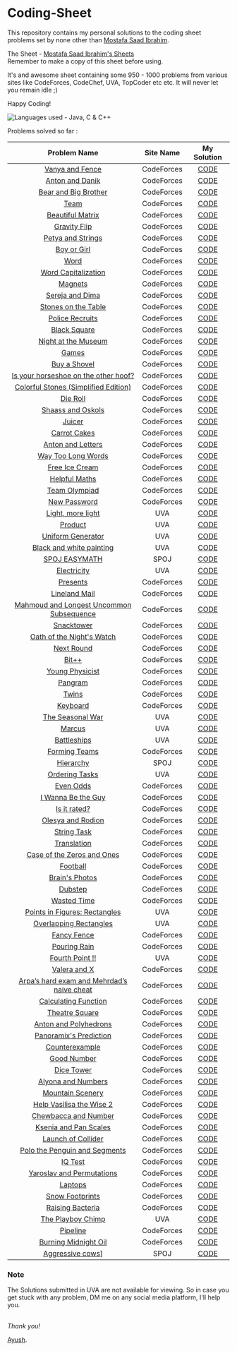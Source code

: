 # Coding-Sheet

This repository contains my personal solutions to the coding sheet problems set by none other than [Mostafa Saad Ibrahim](https://sites.google.com/site/mostafasibrahim/). 

The Sheet - [Mostafa Saad Ibrahim's Sheets](https://docs.google.com/spreadsheets/d/1iJZWP2nS_OB3kCTjq8L6TrJJ4o-5lhxDOyTaocSYc-k/edit?usp=sharing) <br />Remember to make a copy of this sheet before using.

It's and awesome sheet containing some 950 - 1000 problems from various sites like CodeForces, CodeChef, UVA, TopCoder etc etc.
It will never let you remain idle ;)

Happy Coding!

![Languages used - Java, C & C++](https://superfamilyprotector.com/blog/wp-content/uploads/2018/09/Programming-Languages.jpg)

Problems solved so far :

| Problem Name | Site Name | My Solution |
| :--: | :--: | :--: |
| [Vanya and Fence](http://codeforces.com/contest/677/problem/A) | CodeForces | [CODE]() |
| [Anton and Danik](http://codeforces.com/contest/734/problem/A) | CodeForces | [CODE]() |
| [Bear and Big Brother](http://codeforces.com/contest/791/problem/A) | CodeForces | [CODE]() |
| [Team](http://codeforces.com/contest/231/problem/A) | CodeForces | [CODE]() |
| [Beautiful Matrix](http://codeforces.com/contest/263/problem/A) | CodeForces | [CODE]() |
| [Gravity Flip](http://codeforces.com/contest/405/problem/A) | CodeForces | [CODE]() |
| [Petya and Strings](http://codeforces.com/contest/112/problem/A) | CodeForces | [CODE]() |
| [Boy or Girl](http://codeforces.com/contest/236/problem/A) | CodeForces | [CODE]() |
| [Word](http://codeforces.com/contest/59/problem/A) | CodeForces | [CODE]() |
| [Word Capitalization](http://codeforces.com/contest/281/problem/A) | CodeForces | [CODE]() |
| [Magnets](http://codeforces.com/contest/344/problem/A) | CodeForces | [CODE]() |
| [Sereja and Dima](http://codeforces.com/contest/381/problem/A) | CodeForces | [CODE]() |
| [Stones on the Table](http://codeforces.com/contest/266/problem/A) | CodeForces | [CODE]() |
| [Police Recruits](http://codeforces.com/contest/427/problem/A) | CodeForces | [CODE]() |
| [Black Square](http://codeforces.com/contest/431/problem/A) | CodeForces | [CODE]() |
| [Night at the Museum](http://codeforces.com/contest/731/problem/A) | CodeForces | [CODE]() |
| [Games](http://codeforces.com/contest/268/problem/A)	| CodeForces | [CODE]() |
| [Buy a Shovel](http://codeforces.com/contest/732/problem/A) | CodeForces | [CODE]() |
| [Is your horseshoe on the other hoof?](http://codeforces.com/contest/228/problem/A) | CodeForces | [CODE]() |
| [Colorful Stones (Simplified Edition)](http://codeforces.com/contest/265/problem/A) | CodeForces | [CODE]() |
| [Die Roll](http://codeforces.com/contest/9/problem/A) | CodeForces | [CODE]() |
| [Shaass and Oskols](http://codeforces.com/contest/294/problem/A) | CodeForces | [CODE]() |
| [Juicer](http://codeforces.com/contest/709/problem/A) | CodeForces | [CODE]() |
| [Carrot Cakes](http://codeforces.com/contest/799/problem/A) | CodeForces | [CODE]() |
| [Anton and Letters](http://codeforces.com/contest/443/problem/A) | CodeForces | [CODE]() |
| [Way Too Long Words](http://codeforces.com/contest/71/problem/A) |CodeForces | [CODE]() |
| [Free Ice Cream](http://codeforces.com/contest/686/problem/A) | CodeForces | [CODE]() |
| [Helpful Maths](http://codeforces.com/contest/339/problem/A) | CodeForces | [CODE]() |
| [Team Olympiad](http://codeforces.com/contest/490/problem/A) | CodeForces | [CODE]() |
| [New Password](http://codeforces.com/contest/770/problem/A) | CodeForces | [CODE]() |
| [Light, more light](https://uva.onlinejudge.org/index.php?option=com_onlinejudge&Itemid=8&page=show_problem&problem=1051) | UVA | [CODE]() |
| [Product](https://uva.onlinejudge.org/index.php?option=com_onlinejudge&Itemid=8&page=show_problem&problem=1047) | UVA | [CODE]() |
| [Uniform Generator](https://uva.onlinejudge.org/index.php?option=onlinejudge&page=show_problem&problem=349)	| UVA | [CODE]() |
| [Black and white painting](https://uva.onlinejudge.org/index.php?option=onlinejudge&page=show_problem&problem=2172) | UVA | [CODE]() |
| [SPOJ EASYMATH](https://www.spoj.com/problems/EASYMATH/) | SPOJ | [CODE]() |
| [Electricity](https://uva.onlinejudge.org/index.php?option=onlinejudge&page=show_problem&problem=3300)	| UVA |	 [CODE]() |
| [Presents](http://codeforces.com/contest/136/problem/A) | CodeForces | [CODE]() |
| [Lineland Mail](http://codeforces.com/contest/567/problem/A) | CodeForces | [CODE]() |
| [Mahmoud and Longest Uncommon Subsequence](http://codeforces.com/contest/766/problem/A) | CodeForces | [CODE]() |
| [Snacktower](http://codeforces.com/problemset/problem/767/A) | CodeForces | [CODE]() |
| [Oath of the Night's Watch](http://codeforces.com/contest/768/problem/A) | CodeForces | [CODE]() |
| [Next Round](http://codeforces.com/contest/158/problem/A) | CodeForces | [CODE]() |
| [Bit++](http://codeforces.com/contest/282/problem/A) | CodeForces | [CODE]() |
| [Young Physicist](http://codeforces.com/contest/69/problem/A) | CodeForces | [CODE]() |
| [Pangram](http://codeforces.com/contest/520/problem/A) | CodeForces | [CODE]() |
| [Twins](http://codeforces.com/contest/160/problem/A) | CodeForces | [CODE]() |
| [Keyboard](http://codeforces.com/contest/474/problem/A) | CodeForces | [CODE]() |
| [The Seasonal War](https://uva.onlinejudge.org/index.php?option=onlinejudge&page=show_problem&problem=288) | UVA | [CODE]() |
| [Marcus](https://uva.onlinejudge.org/index.php?option=onlinejudge&page=show_problem&problem=1393) | UVA | [CODE]() |
| [Battleships](https://uva.onlinejudge.org/index.php?option=com_onlinejudge&Itemid=8&page=show_problem&problem=3104) | UVA | [CODE]() |
| [Forming Teams](http://codeforces.com/contest/216/problem/B) | CodeForces | [CODE]() |
| [Hierarchy](http://www.spoj.com/problems/MAKETREE/)	 | SPOJ | [CODE]() |
| [Ordering Tasks](https://uva.onlinejudge.org/index.php?option=onlinejudge&page=show_problem&problem=1246) | UVA |	[CODE]() |
| [Even Odds](http://codeforces.com/contest/318/problem/A) | CodeForces | [CODE]() |
| [I Wanna Be the Guy](http://codeforces.com/contest/469/problem/A) | CodeForces | [CODE]() |
| [Is it rated?](http://codeforces.com/contest/807/problem/A) | CodeForces | [CODE]() |
| [Olesya and Rodion](http://codeforces.com/contest/584/problem/A) | CodeForces | [CODE]() |
| [String Task](http://codeforces.com/contest/118/problem/A) | CodeForces | [CODE]() |
| [Translation](http://codeforces.com/contest/41/problem/A) | CodeForces | [CODE]() |
| [Case of the Zeros and Ones](http://codeforces.com/contest/556/problem/A) | CodeForces | [CODE]() |
| [Football](http://codeforces.com/contest/43/problem/A) | CodeForces | [CODE]() |
| [Brain's Photos](http://codeforces.com/contest/707/problem/A) | CodeForces | [CODE]() |
| [Dubstep](http://codeforces.com/contest/208/problem/A) | CodeForces | [CODE]() |
| [Wasted Time](http://codeforces.com/contest/127/problem/A) | CodeForces | [CODE]() |
| [Points in Figures: Rectangles](https://uva.onlinejudge.org/index.php?option=onlinejudge&page=show_problem&problem=417) | UVA | [CODE]() |
| [Overlapping Rectangles](https://uva.onlinejudge.org/index.php?option=onlinejudge&page=show_problem&problem=401) | UVA | [CODE]() |
| [Fancy Fence](http://codeforces.com/contest/270/problem/A) | CodeForces | [CODE]() |
| [Pouring Rain](http://codeforces.com/contest/667/problem/A) | CodeForces | [CODE]() |
| [Fourth Point !!](https://uva.onlinejudge.org/index.php?option=onlinejudge&page=show_problem&problem=1183) | UVA | [CODE]() |
| [Valera and X](http://codeforces.com/contest/404/problem/A) | CodeForces | [CODE]() |
| [Arpa’s hard exam and Mehrdad’s naive cheat](http://codeforces.com/contest/742/problem/A) | CodeForces | [CODE]() |
| [Calculating Function](http://codeforces.com/contest/486/problem/A) | CodeForces | [CODE]() |
| [Theatre Square](http://codeforces.com/contest/1/problem/A) | CodeForces | [CODE]() |
| [Anton and Polyhedrons](http://codeforces.com/contest/785/problem/A) | CodeForces | [CODE]() |
| [Panoramix's Prediction](http://codeforces.com/contest/80/problem/A) | CodeForces | [CODE]() |
| [Counterexample](http://codeforces.com/contest/483/problem/A) | CodeForces | [CODE]() |
| [Good Number](http://codeforces.com/contest/365/problem/A) | CodeForces | [CODE]() |
| [Dice Tower](http://codeforces.com/contest/225/problem/A) | CodeForces | [CODE]() |
| [Alyona and Numbers](http://codeforces.com/contest/682/problem/A) | CodeForces |  [CODE]() |
| [Mountain Scenery](http://codeforces.com/contest/218/problem/A) | CodeForces | [CODE]() |
| [Help Vasilisa the Wise 2](http://codeforces.com/contest/143/problem/A) | CodeForces | [CODE]() |
| [Chewbaсca and Number](http://codeforces.com/contest/514/problem/A) | CodeForces | [CODE]() |
| [Ksenia and Pan Scales](http://codeforces.com/contest/382/problem/A) | CodeForces | [CODE]() |
| [Launch of Collider](http://codeforces.com/contest/699/problem/A) | CodeForces | [CODE]() |
| [Polo the Penguin and Segments](http://codeforces.com/contest/289/problem/A) | CodeForces | [CODE]() |
| [IQ Test](http://codeforces.com/contest/287/problem/A) | CodeForces | [CODE]() |
| [Yaroslav and Permutations](http://codeforces.com/contest/296/problem/A) | CodeForces | [CODE]() |
| [Laptops](http://codeforces.com/contest/456/problem/A) | CodeForces | [CODE]() |
| [Snow Footprints](http://codeforces.com/contest/298/problem/A) | CodeForces | [CODE]() |
| [Raising Bacteria](http://codeforces.com/contest/579/problem/A) | CodeForces | [CODE]() |
| [The Playboy Chimp](https://uva.onlinejudge.org/index.php?option=com_onlinejudge&Itemid=8&page=show_problem&problem=1552) | UVA | [CODE]() |
| [Pipeline](http://codeforces.com/contest/287/problem/B) | CodeForces | [CODE]() |
| [Burning Midnight Oil](https://codeforces.com/contest/165/problem/B) | CodeForces | [CODE]() |
| [Aggressive cows](http://www.spoj.com/problems/AGGRCOW/)] | SPOJ | [CODE]() |

### Note 
The Solutions submitted in UVA are not available for viewing. So in case you get stuck with any problem, DM me on any social media platform, I'll help you.
<br />
<br />

*Thank you!*

[Ayush](https://github.com/DeathNaughT-GitHub).

